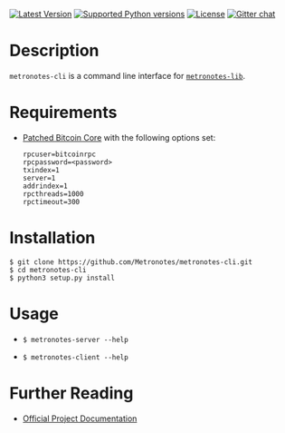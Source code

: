 [![Latest Version](https://pypip.in/version/metronotes-cli/badge.svg)](https://pypi.python.org/pypi/metronotes-cli/)
[![Supported Python versions](https://pypip.in/py_versions/metronotes-cli/badge.svg)](https://pypi.python.org/pypi/metronotes-cli/)
[![License](https://pypip.in/license/metronotes-cli/badge.svg)](https://pypi.python.org/pypi/metronotes-cli/)
[![Gitter chat](https://badges.gitter.im/gitterHQ/gitter.png)](https://gitter.im/Metronotes/General)


# Description

`metronotes-cli` is a command line interface for [`metronotes-lib`](https://github.com/Metronotes/metronotesd).


# Requirements

* [Patched Bitcoin Core](https://github.com/btcdrak/bitcoin/releases) with the following options set:

	```
	rpcuser=bitcoinrpc
	rpcpassword=<password>
	txindex=1
	server=1
	addrindex=1
	rpcthreads=1000
	rpctimeout=300
	```

# Installation

```
$ git clone https://github.com/Metronotes/metronotes-cli.git
$ cd metronotes-cli
$ python3 setup.py install
```


# Usage

* `$ metronotes-server --help`

* `$ metronotes-client --help`


# Further Reading

* [Official Project Documentation](http://metronotes.io/docs/)

